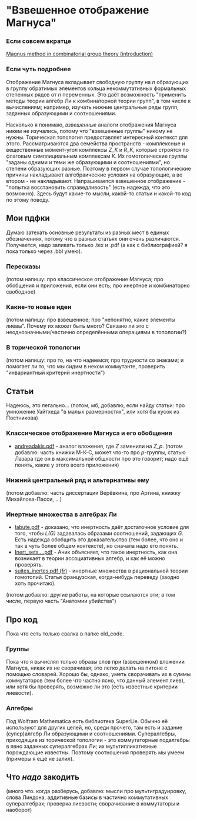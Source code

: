 # "Взвешенное отображение Магнуса"

### Если совсем вкратце
[Magnus method in combinatorial group theory (introduction)](https://youtu.be/uPjI1fACzLU)

### Если чуть подробнее
Отображение Магнуса вкладывает свободную группу на _n_ образующих в группу обратимых элементов кольца некоммутативных формальных степенных рядов от _n_ переменных. Это даёт возможность "применить методы теории алгебр Ли к комбинаторной теории групп", в том числе к вычислениям; например, изучать нижние центральные ряды групп, заданных образующими и соотношениями.

Насколько я понимаю, *взвешенные* аналоги отображения Магнуса никем не изучались, потому что "взвешенные группы" никому не нужны. Торическая топология предоставляет интересный контекст для этого. Рассматриваются два семейства пространств - комплексные и вещественные момент-угол комплексы _Z_K_ и _R_K_, которые строятся по флаговым симплициальным комплексам _K_. Их гомотопические группы "заданы одними и теми же образующими и соотношениями", но степени образующих разные. Поэтому в первом случае топологические причины накладывают алгебраические условия на образующие, а во втором - не накладывают. Напрашивается взвешенное отображение - "попытка восстановить справедливость" (есть надежда, что это возможно). Здесь будут какие-то мысли, какой-то статьи и какой-то код по этому поводу.

## Мои пдфки
Думаю затехать основные результаты из разных мест в единых обозначениях, потому что в разных статьях они очень различаются. Получается, надо заливать только .tex и .pdf (а как с библиографией? я пока только через .bbl умею).
### Пересказы
(потом напишу: про классическое отображение Магнуса; про обобщения и приложения, если они есть; про инертное и комбинаторно свободное)
### Какие-то новые идеи
(потом напишу: про взвешенное; про "непонятно, какие элементы лиевы". Почему их может быть много? Связано ли это с неоднозначными/частично определёнными операциями в топологии?)
### В торической топологии
(потом напишу: про то, на что надеемся; про трудности со знаками; и помогает ли то, что мы сидим в неком коммутанте, проверить "инвариантный критерий инертности")

## Статьи
Надеюсь, это легально...
(потом, мб, добавлю, если найду статьи: про умножение Уайтхеда "в малых размерностях", или хотя бы кусок из Постникова)
### Классическое отображение Магнуса и его обобщения
* [andreadakis.pdf](https://github.com/vylegf/weighted-magnus-map/blob/gh-pages/articles/magnus_map/andreadakis.pdf) - аналог вложения, где _Z_ заменили на _Z_p_. 
(потом добавлю: часть книжки М-К-С, может что-то про _p_-группы, статью Лазара где он в максимальной общности про это говорит; надо ещё понять, какие у этого всего приложения)

### Нижний центральный ряд и альтернативы ему
(потом добавлю: часть диссертации Верёвкина, про Артина, книжку Михайлова-Пасси, ...)

### Инертные множества в алгебрах Ли
* [labute.pdf](https://github.com/vylegf/weighted-magnus-map/blob/gh-pages/articles/inert/labute.pdf) - доказано, что инертность даёт достаточное условие для того, чтобы _L(G)_ задавалась образами соотношений, задающих _G_. Есть надежда обобщить это доказательство (тем более, что оно и так в чуть более общем контексте), но сначала надо его понять.
* [Inert_sets....pdf](https://github.com/vylegf/weighted-magnus-map/blob/gh-pages/articles/inert/Inert_sets_and_the_Lie_algebra_associated_to_a_gro.pdf) - Аник объясняет, что такое инертность, как она возникает в теории ассоциативных алгебр, и как её можно проверять.
* [suites_inertes.pdf (fr)](https://github.com/vylegf/weighted-magnus-map/blob/gh-pages/articles/inert/suites_inertes.pdf) - инертные множества в рациональной теории гомотопий. Статья французская, когда-нибудь переведу (заодно хоть прочитаю).

(потом добавлю: другие работы, на которые ссылаются эти; в том числе, первую часть "Анатомии убийства")

## Про код
Пока что есть только свалка в папке old_code.
### Группы
Пока что я вычислял только образы слов при (взвешенном) вложении Магнуса, никак их не сворачивая; это легко делать на питоне с помощью словарей. Хорошо бы, однако, уметь сворачивать их в суммы коммутаторов (тем более что частно ясно, что данный элемент лиев), или хотя бы проверять, возможно ли это (есть известные критерии лиевости).
### Алгебры
Под Wolfram Mathematica есть библиотека SuperLie. Обычно её используют для других целей, но, среди прочего, там есть и задание (супер)алгебр Ли образующими и соотношениями. Супералгебры, приходящие из торической топологии - это коммутаторные подалгебры в явно заданных супералгебрах Ли; их мультипликативные порождающие известны. Поэтому соотношения проверять мы умеем (примеры я ещё не залил).

## Что _надо_ закодить
(много что. когда разберусь, добавлю: мысли про мультиградуировку, слова Линдона, аддитивные базисы в частично коммутативных супералгебрах; проверка лиевости; сворачивание в коммутаторы и наоборот)
